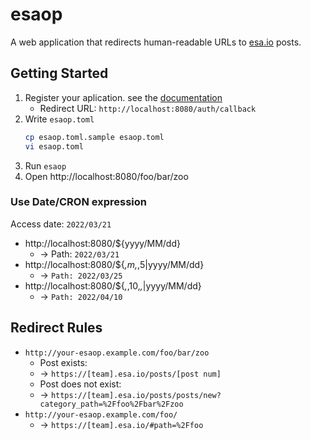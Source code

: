 # esaop

A web application that redirects human-readable URLs to [esa.io](https://esa.io/) posts.

## Getting Started

1. Register your aplication. see the [documentation](https://docs.esa.io/posts/102#%E3%82%A2%E3%83%97%E3%83%AA%E3%82%B1%E3%83%BC%E3%82%B7%E3%83%A7%E3%83%B3%E3%81%AE%E7%99%BB%E9%8C%B2)
    * Redirect URL: `http://localhost:8080/auth/callback`
3. Write `esaop.toml`
    ```sh
    cp esaop.toml.sample esaop.toml
    vi esaop.toml
    ```
3. Run `esaop`
4. Open http://localhost:8080/foo/bar/zoo

### Use Date/CRON expression

Access date: `2022/03/21`

* http://localhost:8080/${yyyy/MM/dd}
  * -> Path: `2022/03/21`
* http://localhost:8080/${*,*m*,*,5|yyyy/MM/dd}
  * -> `Path: 2022/03/25`
* http://localhost:8080/${*,*,10,*,*|yyyy/MM/dd}
  * -> `Path: 2022/04/10`

## Redirect Rules

* `http://your-esaop.example.com/foo/bar/zoo`
    * Post exists:
    * -> `https://[team].esa.io/posts/[post num]`
    * Post does not exist:
    * -> `https://[team].esa.io/posts/posts/new?category_path=%2Ffoo%2Fbar%2Fzoo`
* `http://your-esaop.example.com/foo/`
    * -> `https://[team].esa.io/#path=%2Ffoo`
